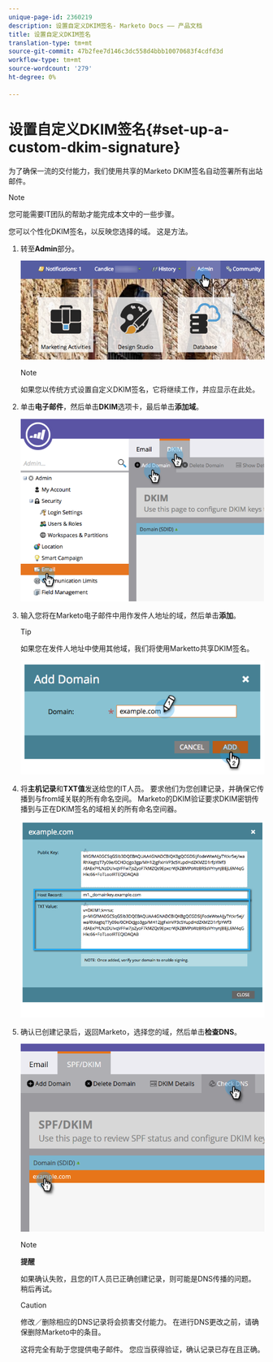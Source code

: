 ```yaml
---
unique-page-id: 2360219
description: 设置自定义DKIM签名- Marketo Docs —— 产品文档
title: 设置自定义DKIM签名
translation-type: tm+mt
source-git-commit: 47b2fee7d146c3dc558d4bbb10070683f4cdfd3d
workflow-type: tm+mt
source-wordcount: '279'
ht-degree: 0%

---
```



# 设置自定义DKIM签名{#set-up-a-custom-dkim-signature}

为了确保一流的交付能力，我们使用共享的Marketo DKIM签名自动签署所有出站邮件。

>[!NOTE]
>
>您可能需要IT团队的帮助才能完成本文中的一些步骤。

您可以个性化DKIM签名，以反映您选择的域。 这是方法。

1. 转至&#x200B;**Admin**&#x200B;部分。

   ![](assets/adminhand.png)

   >[!NOTE]
   >
   >
   >如果您以传统方式设置自定义DKIM签名，它将继续工作，并应显示在此处。

1. 单击&#x200B;**电子邮件**，然后单击&#x200B;**DKIM**&#x200B;选项卡，最后单击&#x200B;**添加域**。

   ![](assets/image2014-9-18-15-3a39-3a30.png)

1. 输入您将在Marketo电子邮件中用作发件人地址的域，然后单击&#x200B;**添加**。

   >[!TIP]
   >
   >
   >如果您在发件人地址中使用其他域，我们将使用Marketto共享DKIM签名。

   ![](assets/image2014-9-18-15-3a40-3a28.png)

1. 将&#x200B;**主机记录**&#x200B;和&#x200B;**TXT值**&#x200B;发送给您的IT人员。 要求他们为您创建记录，并确保它传播到与from域关联的所有命名空间。 Marketo的DKIM验证要求DKIM密钥传播到与正在DKIM签名的域相关的所有命名空间器。

   ![](assets/image2014-9-18-15-3a40-3a44.png)

1. 确认已创建记录后，返回Marketo，选择您的域，然后单击&#x200B;**检查DNS**。

   ![](assets/check.png)

   >[!NOTE]
   >
   >**提醒**
   >
   >如果确认失败，且您的IT人员已正确创建记录，则可能是DNS传播的问题。 稍后再试。

   >[!CAUTION]
   >
   >
   >修改／删除相应的DNS记录将会损害交付能力。 在进行DNS更改之前，请确保删除Marketo中的条目。

   这将完全有助于您提供电子邮件。 您应当获得验证，确认记录已存在且正确。

